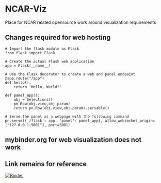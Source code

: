 # NCAR-Viz
Place for NCAR related opensource work around visualization requirements

## **Changes required for web hosting**
```
# Import the flask module as Flask
from flask import Flask 

# Create the actual Flask web application
app = Flask(__name__)   

# Use the Flask decorator to create a web and panel endpoint
@app.route("/app") 
def hello(): 
    return 'Hello, World!'

def panel_app():
    obj = Selections()
    pn.Row(obj.view,obj.param)
    return pn.Row(obj.view,obj.param).servable()

# Serve the panel as a webpage with the following command 
pn.serve({'/flask': app, 'panel': panel_app}, allow_websocket_origin=["127.0.0.1:5001"], port=5001)
```
## **mybinder.org for web visualization does not work**
## **Link remains for reference**
[![Binder](https://mybinder.org/badge_logo.svg)](https://mybinder.org/v2/gh/NicholasCote/NCAR-viz/HEAD)